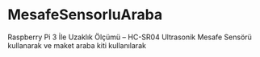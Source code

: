 # MesafeSensorluAraba
Raspberry Pi 3 İle Uzaklık Ölçümü – HC-SR04 Ultrasonik Mesafe Sensörü kullanarak ve maket araba kiti kullanılarak

